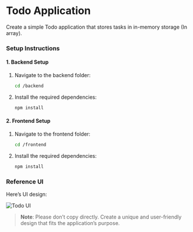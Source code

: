 # Todo Application

Create a simple Todo application that stores tasks in in-memory storage (In array).

### Setup Instructions

#### 1. Backend Setup

1. Navigate to the backend folder:
   ```bash
   cd /backend
   ```

2. Install the required dependencies:
   ```bash
   npm install
   ```

#### 2. Frontend Setup

1. Navigate to the frontend folder:
   ```bash
   cd /frontend
   ```

2. Install the required dependencies:
   ```bash
   npm install
   ```



### Reference UI

Here’s UI design:

![Todo UI](https://utfs.io/f/A8JZzw0Laf9jp4VFakqoEuvQ9dYF0XtUT6VqmJnPbMeNLCig)

> **Note**: Please don’t copy directly. Create a unique and user-friendly design that fits the application’s purpose.
